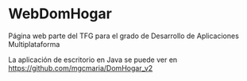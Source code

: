 # WebDomHogar
Página web parte del TFG para el grado de Desarrollo de Aplicaciones Multiplataforma


La aplicación de escritorio en Java se puede ver en https://github.com/mgcmaria/DomHogar_v2
